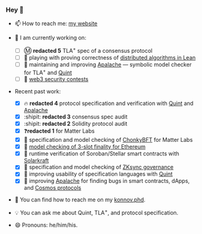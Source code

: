 ### Hey 👋

<!--
**konnov/konnov** is a ✨ _special_ ✨ repository because its `README.md` (this file) appears on your GitHub profile.

Here are some ideas to get you started:

- 🔭 I’m currently working on ...
- 🌱 I’m currently learning ...
- 👯 I’m looking to collaborate on ...
- 🤔 I’m looking for help with ...
- 💬 Ask me about ...
- 📫 How to reach me: ...
- 😄 Pronouns: ...
- ⚡ Fun fact: ...
-->

- 📫 How to reach me: [my website](https://konnov.phd)
- :steam_locomotive: I am currently working on:
  - [ ] :m: **redacted 5** TLA<sup>+</sup> spec of a consensus protocol
  - [ ] 🍨 playing with proving correctness of [distributed algorithms in Lean](https://github.com/konnov/leanda/)
  - [ ] 💙 maintaining and improving [Apalache][] &mdash; symbolic model checker for TLA<sup>+</sup> and [Quint][]
  - [ ] 💸 [web3 security contests](https://konnov.phd/posts/service/)
- Recent past work:
  - [x] 🔥 **redacted 4** protocol specification and verification with [Quint][] and [Apalache][]
  - [x] :shipit: **redacted 3** consensus spec audit
  - [x] :shipit: **redacted 2** Solidity protocol audit
  - [x] ❓**redacted 1** for Matter Labs
  - [x] :cookie: specification and model checking of [ChonkyBFT](https://konnov.phd/posts/chonkybft-paper/) for Matter Labs
  - [x] :doughnut: [model checking of 3-slot finality for Ethereum](https://konnov.phd/posts/3sf-mc-report/)
  - [x] 🌟 runtime verification of Soroban/Stellar smart contracts with [Solarkraft](https://github.com/freespek/solarkraft/)
  - [x] :candy: specification and model checking of [ZKsync governance](https://konnov.phd/posts/zksync-governance/)
  - [x] :lollipop: improving usability of specification languages with [Quint](https://konnov.phd/posts/quint/)
  - [x] :carousel_horse: improving [Apalache](https://konnov.phd/posts/apalache-moved/) for finding bugs in smart contracts, dApps, and [Cosmos protocols](https://cosmos.network/)
- :flashlight: You can find how to reach me on my [konnov.phd](https://konnov.phd/).

- :bulb: You can ask me about Quint, TLA<sup>+</sup>, and protocol specification.
- 😄 Pronouns: he/him/his.

[Apalache]: https://github.com/apalache-mc/apalache/
[Quint]: https://github.com/informalsystems/quint
